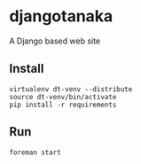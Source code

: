 # djangotanaka

A Django based web site

## Install

    virtualenv dt-venv --distribute
    source dt-venv/bin/activate
    pip install -r requirements

## Run

    foreman start

